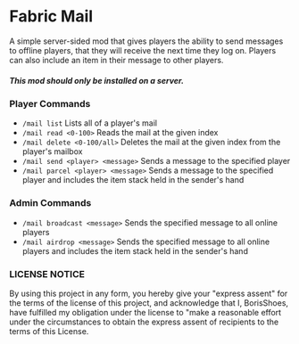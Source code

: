 # Fabric Mail

A simple server-sided mod that gives players the ability to send messages to offline players, that they will receive the next time they log on. Players can also include an item in their message to other players.

##### This mod should only be installed on a server.

### Player Commands
* ```/mail list``` Lists all of a player's mail
* ```/mail read <0-100>``` Reads the mail at the given index
* ```/mail delete <0-100/all>``` Deletes the mail at the given index from the player's mailbox
* ```/mail send <player> <message>``` Sends a message to the specified player
* ```/mail parcel <player> <message>``` Sends a message to the specified player and includes the item stack held in the sender's hand

### Admin Commands
* ```/mail broadcast <message>``` Sends the specified message to all online players
* ```/mail airdrop <message>``` Sends the specified message to all online players and includes the item stack held in the sender's hand

### LICENSE NOTICE
By using this project in any form, you hereby give your "express assent" for the terms of the license of this project, and acknowledge that I, BorisShoes, have fulfilled my obligation under the license to "make a reasonable effort under the circumstances to obtain the express assent of recipients to the terms of this License.
